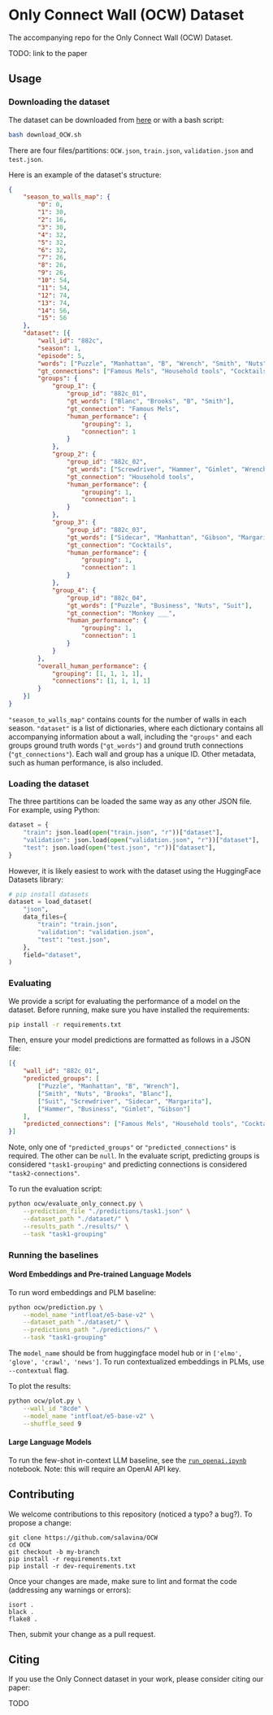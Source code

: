 # Only Connect Wall (OCW) Dataset

The accompanying repo for the Only Connect Wall (OCW) Dataset.

TODO: link to the paper

## Usage

### Downloading the dataset

The dataset can be downloaded from [here](https://www.cs.toronto.edu/~taati/OCW/OCW.tar.gz) or with a bash script:
    
```bash
bash download_OCW.sh
```

There are four files/partitions:  `OCW.json`, `train.json`, `validation.json` and `test.json`.

Here is an example of the dataset's structure:


```json
{
	"season_to_walls_map": {
		"0": 0,
		"1": 30,
		"2": 16,
		"3": 30,
		"4": 32,
		"5": 32,
		"6": 32,
		"7": 26,
		"8": 26,
		"9": 26,
		"10": 54,
		"11": 54,
		"12": 74,
		"13": 74,
		"14": 56,
		"15": 56
	},
	"dataset": [{
		"wall_id": "882c",
		"season": 1,
		"episode": 5,
		"words": ["Puzzle", "Manhattan", "B", "Wrench", "Smith", "Nuts", "Brooks", "Blanc", "Suit", "Screwdriver", "Sidecar", "Margarita", "Hammer", "Business", "Gimlet", "Gibson"],
		"gt_connections": ["Famous Mels", "Household tools", "Cocktails", "Monkey ___"],
		"groups": {
			"group_1": {
				"group_id": "882c_01",
				"gt_words": ["Blanc", "Brooks", "B", "Smith"],
				"gt_connection": "Famous Mels",
				"human_performance": {
					"grouping": 1,
					"connection": 1
				}
			},
			"group_2": {
				"group_id": "882c_02",
				"gt_words": ["Screwdriver", "Hammer", "Gimlet", "Wrench"],
				"gt_connection": "Household tools",
				"human_performance": {
					"grouping": 1,
					"connection": 1
				}
			},
			"group_3": {
				"group_id": "882c_03",
				"gt_words": ["Sidecar", "Manhattan", "Gibson", "Margarita"],
				"gt_connection": "Cocktails",
				"human_performance": {
					"grouping": 1,
					"connection": 1
				}
			},
			"group_4": {
				"group_id": "882c_04",
				"gt_words": ["Puzzle", "Business", "Nuts", "Suit"],
				"gt_connection": "Monkey ___",
				"human_performance": {
					"grouping": 1,
					"connection": 1
				}
			}
		},
		"overall_human_performance": {
			"grouping": [1, 1, 1, 1],
			"connections": [1, 1, 1, 1]
		}
	}]
}
```

`"season_to_walls_map"` contains counts for the number of walls in each season. `"dataset"` is a list of dictionaries, where each dictionary contains all accompanying information about a wall, including the `"groups"` and each groups ground truth words (`"gt_words"`) and ground truth connections (`"gt_connections"`). Each wall and group has a unique ID. Other metadata, such as human performance, is also included.

### Loading the dataset

The three partitions can be loaded the same way as any other JSON file. For example, using Python:

```python
dataset = {
    "train": json.load(open("train.json", "r"))["dataset"],
    "validation": json.load(open("validation.json", "r"))["dataset"],
    "test": json.load(open("test.json", "r"))["dataset"],
}
```

However, it is likely easiest to work with the dataset using the HuggingFace Datasets library:

```python
# pip install datasets
dataset = load_dataset(
    "json",
    data_files={
        "train": "train.json",
        "validation": "validation.json",
        "test": "test.json",
    },
    field="dataset",
)
```

### Evaluating

We provide a script for evaluating the performance of a model on the dataset. Before running, make sure you have installed the requirements:

```bash
pip install -r requirements.txt
```

Then, ensure your model predictions are formatted as follows in a JSON file:

```json
[{
	"wall_id": "882c_01",
	"predicted_groups": [
		["Puzzle", "Manhattan", "B", "Wrench"],
		["Smith", "Nuts", "Brooks", "Blanc"],
		["Suit", "Screwdriver", "Sidecar", "Margarita"],
		["Hammer", "Business", "Gimlet", "Gibson"]
	],
	"predicted_connections": ["Famous Mels", "Household tools", "Cocktails", "Monkey ___"]
}]
```

Note, only one of `"predicted_groups"` or `"predicted_connections"` is required. The other can be `null`. In the evaluate script, predicting groups is considered `"task1-grouping"` and predicting connections is considered `"task2-connections"`.

To run the evaluation script:

```bash
python ocw/evaluate_only_connect.py \
    --prediction_file "./predictions/task1.json" \
    --dataset_path "./dataset/" \
    --results_path "./results/" \
    --task "task1-grouping"
```

### Running the baselines

#### Word Embeddings and Pre-trained Language Models

To run word embeddings and PLM baseline:
    
```bash
python ocw/prediction.py \
    --model_name "intfloat/e5-base-v2" \
    --dataset_path "./dataset/" \
    --predictions_path "./predictions/" \
    --task "task1-grouping"
```
The `model_name` should be from huggingface model hub or in `['elmo', 'glove', 'crawl', 'news']`.
To run contextualized embeddings in PLMs, use `--contextual` flag.

To plot the results:

```bash
python ocw/plot.py \
    --wall_id "8cde" \
    --model_name "intfloat/e5-base-v2" \
    --shuffle_seed 9
```

#### Large Language Models

To run the few-shot in-context LLM baseline, see the [`run_openai.ipynb`](./notebooks/run_openai.ipynb) notebook. Note: this will require an OpenAI API key.

## Contributing

We welcome contributions to this repository (noticed a typo? a bug?). To propose a change:

```
git clone https://github.com/salavina/OCW
cd OCW
git checkout -b my-branch
pip install -r requirements.txt
pip install -r dev-requirements.txt
```

Once your changes are made, make sure to lint and format the code (addressing any warnings or errors):

```
isort .
black .
flake8 .
```

Then, submit your change as a pull request.

## Citing

If you use the Only Connect dataset in your work, please consider citing our paper:

TODO

